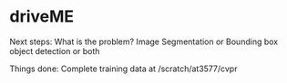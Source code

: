 # driveME

Next steps:
What is the problem?
Image Segmentation or Bounding box object detection or both


Things done:
Complete training data at /scratch/at3577/cvpr

